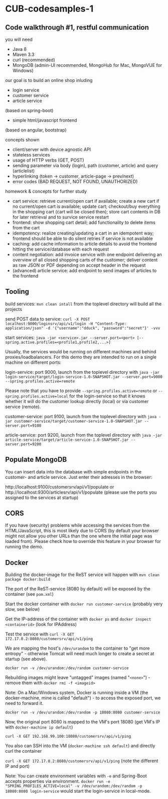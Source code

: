 # CUB-codesamples-1

## Code walkthrough #1, restful communication

you will need
- Java 8
- Maven 3.3
- curl (recommended)
- MongoDB (admin-UI recommended, MongoHub for Mac, MongoVUE for Windows)

our goal is to build an online shop inluding
- login service
- customer service
- article service

(based on spring-boot)

- simple html/javascript frontend

(based on angular, bootstrap)

concepts shown
- client/server with device agnostic API
- stateless services
- usage of HTTP verbs (GET, POST)
- sending parameter via body (login), path (customer, article) and query (articlelist)
- hyperlinking (token -> customer, article-page -> prev/next)
- error codes (BAD REQUEST, NOT FOUND, UNAUTHORIZED)

homework & concepts for further study
- cart service: retrieve current/open cart if available; create a new cart if no current/open cart is available; update cart; checkout/buy everything in the shopping cart (cart will be closed then); store cart contents in DB for later retrieval and to survice service restart
- frontend: show shopping cart detail; add functionality to delete items from the cart
- idempotency: realize creating/updating a cart in an idempotent way; frontend should be able to do silent retries if service is not available
- caching: add cache information to article details to avoid the frontend hitting the service/database with each request
- content negotiation: add invoice service with one endpoint delivering an overview of all closed shopping carts of the customer; deliver content as raw JSON or PDF depending on accept header in the request
- (advanced) article service: add endpoint to send images of articles to the frontend

## Tooling

build services: `mvn clean intall` from the toplevel directory will build all the projects

send POST data to service: `curl -X POST localhost:9000/loginsrv/api/v1/login -H "Content-Type: application/json" -d '{"username":"dduck", "password":"secret"}' -vvv`

start services: `java -jar <service>.jar --server.port=<port> [--spring.active.profiles=<profile1,profile2,...>]`

Usually, the services would be running on different machines and behind proxies/loadbalancers. For this demo they are intended to run on a single machine on different ports:

login-service: port 9000, launch from the toplevel directory with `java -jar login-service/target/login-service-1.0-SNAPSHOT.jar --server.port=9000 --spring.profiles.active=remote`

Please note that you have to provide `--spring.profiles.active=remote` or `--spring.profiles.active=local` for the login-service so that it knows whether it will do the customer lookup directly (local) or via customer service (remote).

customer-service: port 9100, launch from the toplevel directory with `java -jar customer-service/target/customer-service-1.0-SNAPSHOT.jar --server.port=9100`

article-service: port 9200, launch from the toplevel directory with `java -jar article-service/target/article-service-1.0-SNAPSHOT.jar --server.port=9200`

## Populate MongoDB

You can insert data into the database with simple endpoints in the customer- and article service. Just enter their adresses in the browser:

http://localhost:9100/customersrv/api/v1/populate or http://localhost:9300/articlesrv/api/v1/populate (please use the ports you assigned to the services at startup)

## CORS

If you have (security) problems while accessing the services from the HTML/JavaScript, this is most likely due to CORS (by default your browser might not allow you other URLs than the one where the initial page was loaded from). Please check how to override this feature in your browser for running the demo.

## Docker

Building the docker-image for the ReST service will happen with `mvn clean package docker:build`

The port of the ReST-service (8080 by default) will be exposed by the container (see `pom.xml`)

Start the docker container with `docker run customer-service` (probably very slow, see below)

Get the IP-address of the container with `docker ps` and `docker inspect <containerid>` (look for IPAddress)

Test the service with `curl -X GET 172.17.0.2:8080/customersrv/api/v1/ping`

We are mapping the host's `/dev/urandom` to the container to "get more entropy" - otherwise Tomcat will need much longer to create a secret at startup (see above).

`docker run -v /dev/urandom:/dev/random customer-service`

Rebuilding images might leave "untagged" images (named "`<none>`") - remove them with `docker rmi -f <imageid>`

Note: On a Mac/Windows system, Docker is running inside a VM (the docker-machine, mine is called "default") - to access the exposed port, we need to forward it.

`docker run -v /dev/urandom:/dev/random -p 18080:8080 customer-service`

Now, the original port 8080 is mapped to the VM's port 18080 (get VM's IP with `docker-machine ip default`)

`curl -X GET 192.168.99.100:18080/customersrv/api/v1/ping`

You also can SSH into the VM (`docker-machine ssh default`) and directly curl the container

`curl -X GET 172.17.0.2:8080/customersrv/api/v1/ping` (note the different IP and port)

Note: You can create environment variables with `-e` and Spring-Boot accepts properties via environment. `docker run -e "SPRING_PROFILES_ACTIVE=local" -v /dev/urandom:/dev/random -p 18080:8080 login-service` would start the login-service in local-mode.
